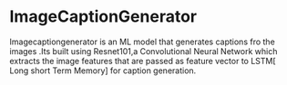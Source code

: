 # ImageCaptionGenerator
Imagecaptiongenerator is an ML model that generates captions fro the images .Its built using Resnet101,a Convolutional Neural Network which extracts the  image features that are passed as feature vector to LSTM[ Long short Term Memory]  for caption generation.
